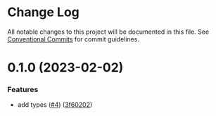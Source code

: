 # Change Log

All notable changes to this project will be documented in this file.
See [Conventional Commits](https://conventionalcommits.org) for commit guidelines.

# 0.1.0 (2023-02-02)


### Features

* add types ([#4](https://github.com/coxwave/coxwave-typescript/issues/4)) ([3f60202](https://github.com/coxwave/coxwave-typescript/commit/3f6020271938145869167f2a10911f179a282b08))

